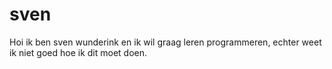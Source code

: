 # sven

Hoi ik ben sven wunderink en ik wil graag leren programmeren, echter weet ik niet goed hoe ik dit moet doen. 
